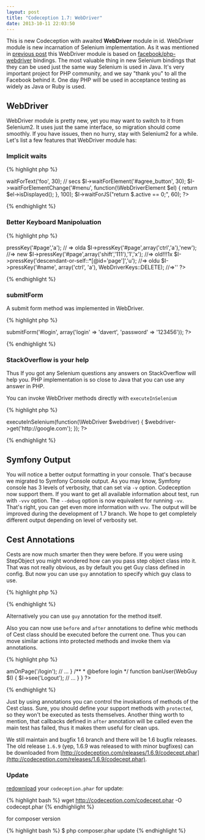 ```yaml
---
layout: post
title: "Codeception 1.7: WebDriver"
date: 2013-10-11 22:03:50
---
```


This is new Codeception with awaited **WebDriver** module in id. WebDriver module is new incarnation of Selenium implementation. As it was mentioned in [previous post](http://codeception.com/08-29-2013/codeception-sequences-new-webdriver.html) this WebDriver module is based on [facebook/php-webdriver](https://github.com/facebook/php-webdriver) bindings. The most valuable thing in new Selenium bindings that they can be used just the same way Selenium is used in Java. It's very important project for PHP community, and we say "thank you" to all the Facebook behind it. One day PHP will be used in acceptance testing as widely as Java or Ruby is used. 

## WebDriver

WebDriver module is pretty new, yet you may want to switch to it from Selenium2. It uses just the same interface, so migration should come smoothly. If you have issues, then no hurry, stay with Selenium2 for a while. Let's list a few features that WebDriver module has:

### Implicit waits

{% highlight php %}
<?php
$I->waitForText('foo', 30); // secs
$I->waitForElement('#agree_button', 30);
$I->waitForElementChange('#menu', function(\WebDriverElement $el) {
    return $el->isDisplayed();
}, 100);
$I->waitForJS("return $.active == 0;", 60);
?>
{% endhighlight %}

### Better Keyboard Manipoluation

{% highlight php %}
<?php
$I->pressKey('#page','a'); // => olda
$I->pressKey('#page',array('ctrl','a'),'new'); //=> new
$I->pressKey('#page',array('shift','111'),'1','x'); //=> old!!!1x
$I->pressKey('descendant-or-self::*[@id='page']','u'); //=> oldu
$I->pressKey('#name', array('ctrl', 'a'), WebDriverKeys::DELETE); //=>''
?>
{% endhighlight %}

### submitForm

A submit form method was implemented in WebDriver.

{% highlight php %}
<?php
$I->submitForm('#login', array('login' => 'davert', 'password' => '123456'));
?>
{% endhighlight %}


### StackOverflow is your help

Thus If you got any Selenium questions any answers on StackOverflow will help you.
PHP implementation is so close to Java that you can use any answer in PHP.

You can invoke WebDriver methods directly with `executeInSelenium`

{% highlight php %}
<?php
$I->executeInSelenium(function(\WebDriver $webdriver) {
  $webdriver->get('http://google.com');
});
?>
{% endhighlight %}

## Symfony Output

You will notice a better output formatting in your console.
That's because we migrated to Symfony Console output. 
As you may know, Symfony console has 3 levels of verbosity, that can set via `-v` option.
Codeception now support them. If you want to get all available information about test, run with `-vvv` option.
The `--debug` option is now equivalent for running `-vv`. That's right, you can get even more information with `vvv`. The output will be improved during the development of 1.7 branch. We hope to get completely different output depending on level of verbosity set.

## Cest Annotations

Cests are now much smarter then they were before. 
If you were using StepObject you might wondered how can you pass step object class into it. 
That was not really obvious, as by default you get Guy class defined in config.
But now you can use `guy` annotation to specify which guy class to use.

{% highlight php %}
<?php
/**
 * @guy WebGuy\AdminSteps
 */
class AdminCest {

	function banUser(WebGuy\AdminSteps $I)
	{
		// ...
	}

}
?>
{% endhighlight %}

Alternatively you can use `guy` annotation for the method itself.

Also you can now use `before` and `after` annotations to define whic methods of Cest class should be executed before the current one. Thus you can move similar actions into protected methods and invoke them via annotations.

{% highlight php %}
<?php
class ModeratorCest {

	protected function login(WebGuy $I)
	{
		$I->amOnPage('/login');
		// ...
	}

	/**
	 * @before login
	 */
	function banUser(WebGuy $I)
	{
		$I->see('Logout');
		// ...
	}

}
?>
{% endhighlight %}

Just by using annotations you can control the invokations of methods of the Cest class. Sure, you should define your support methods with `protected`, so they won't be executed as tests themselves. Another thing worth to mention, that callbacks defined in `after` annotation will be called even the main test has failed, thus it makes them useful for clean ups.

We still maintain and bugfix 1.6 branch and there will be 1.6 bugfix releases. The old release `1.6.9` (yep, 1.6.9 was released to with minor bugfixes) can be downloaded from [http://codeception.com/releases/1.6.9/codecept.phar](http://codeception.com/releases/1.6.9/codecept.phar).

### Update

[redownload](http://codeception.com/thanks.html) your `codeception.phar` for update:

{% highlight bash %}
wget http://codeception.com/codecept.phar -O codecept.phar
{% endhighlight %}

for composer version

{% highlight bash %}
$ php composer.phar update
{% endhighlight %}